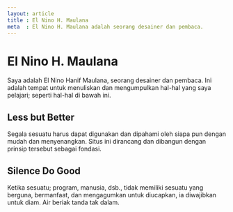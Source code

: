 ```yaml
---
layout: article
title : El Nino H. Maulana
meta  : El Nino H. Maulana adalah seorang desainer dan pembaca.
---
```


# El Nino H. Maulana

Saya adalah El Nino Hanif Maulana, seorang desainer dan pembaca. Ini adalah tempat untuk menuliskan dan mengumpulkan hal-hal yang saya pelajari; seperti hal-hal di bawah ini.

## Less but Better

Segala sesuatu harus dapat digunakan dan dipahami oleh siapa pun dengan mudah dan menyenangkan. Situs ini dirancang dan dibangun dengan prinsip tersebut sebagai fondasi.

## Silence Do Good

Ketika sesuatu; program, manusia, dsb., tidak memiliki sesuatu yang berguna, bermanfaat, dan mengagumkan untuk diucapkan, ia diwajibkan untuk diam. Air beriak tanda tak dalam.

